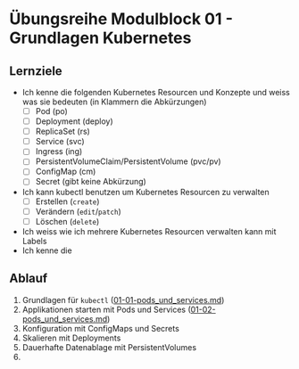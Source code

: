 # Übungsreihe Modulblock 01 - Grundlagen Kubernetes

## Lernziele

- Ich kenne die folgenden Kubernetes Resourcen und Konzepte und weiss was sie bedeuten (in Klammern die Abkürzungen)
  - [ ] Pod (po)
  - [ ] Deployment (deploy)
  - [ ] ReplicaSet (rs)
  - [ ] Service (svc)
  - [ ] Ingress (ing)
  - [ ] PersistentVolumeClaim/PersistentVolume (pvc/pv)
  - [ ] ConfigMap (cm)
  - [ ] Secret (gibt keine Abkürzung)

- Ich kann kubectl benutzen um Kubernetes Resourcen zu verwalten
  - [ ] Erstellen (`create`)
  - [ ] Verändern (`edit`/`patch`)
  - [ ] Löschen (`delete`)

- Ich weiss wie ich mehrere Kubernetes Resourcen verwalten kann mit Labels
- Ich kenne die 


## Ablauf

1. Grundlagen für `kubectl` ([01-01-pods_und_services.md](./01-01-kubectl.md))
1. Applikationen starten mit Pods und Services ([01-02-pods_und_services.md](./01-02-pods_und_services.md))
2. Konfiguration mit ConfigMaps und Secrets
3. Skalieren mit Deployments
4. Dauerhafte Datenablage mit PersistentVolumes
5. 
